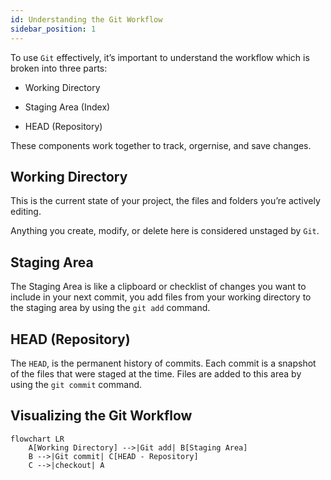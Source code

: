 ```yaml
---
id: Understanding the Git Workflow
sidebar_position: 1
---
```



To use `Git` effectively, it’s important to understand the workflow which is broken into three parts:

* Working Directory

* Staging Area (Index)

* HEAD (Repository)

These components work together to track, orgernise, and save changes.

## Working Directory

This is the current state of your project, the files and folders you’re actively editing.

Anything you create, modify, or delete here is considered unstaged by `Git`.

## Staging Area

The Staging Area is like a clipboard or checklist of changes you want to include in your next commit, you add files from your working directory to the staging area by using the `git add` command.


## HEAD (Repository)

The `HEAD`, is the permanent history of commits. Each commit is a snapshot of the files that were staged at the time. Files are added to this area by using the `git commit` command.

## Visualizing the Git Workflow

```mermaid
flowchart LR
    A[Working Directory] -->|Git add| B[Staging Area]
    B -->|Git commit| C[HEAD - Repository]
    C -->|checkout| A
```